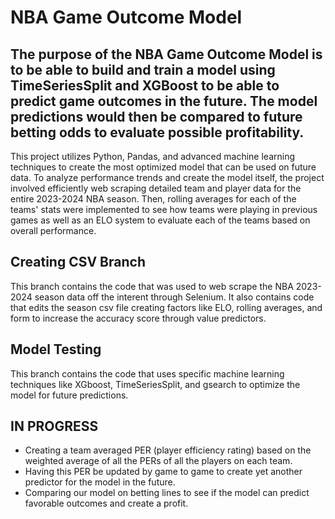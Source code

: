 

# NBA Game Outcome Model


## The purpose of the NBA Game Outcome Model is to be able to build and train a model using TimeSeriesSplit and XGBoost to be able to predict game outcomes in the future. The model predictions would then be compared to future betting odds to evaluate possible profitability.

This project utilizes Python, Pandas, and advanced machine learning techniques to create the most optimized model that can be used on future data. To analyze performance trends and create the model itself, the project involved efficiently web scraping detailed team and player data for the entire 2023-2024 NBA season. Then, rolling averages for each of the teams' stats were implemented to see how teams were playing in previous games as well as an ELO system to evaluate each of the teams based on overall performance. 

## Creating CSV Branch

This branch contains the code that was used to web scrape the NBA 2023-2024 season data off the interent through Selenium. It also contains code that edits the season csv file creating factors like ELO, rolling averages, and form to increase the accuracy score through value predictors. 

## Model Testing

This branch contains the code that uses specific machine learning techniques like XGboost, TimeSeriesSplit, and gsearch to optimize the model for future predictions. 

## IN PROGRESS

* Creating a team averaged PER (player efficiency rating) based on the weighted average of all the PERs of all the players on each team.
* Having this PER be updated by game to game to create yet another predictor for the model in the future.
* Comparing our model on betting lines to see if the model can predict favorable outcomes and create a profit.


